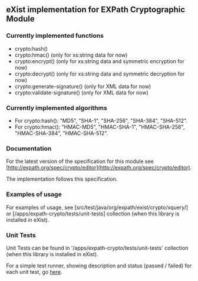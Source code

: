 ## eXist implementation for EXPath Cryptographic Module

### Currently implemented functions

*   crypto:hash()
*   crypto:hmac() (only for xs:string data for now)
*   crypto:encrypt() (only for xs:string data and symmetric encryption for now)
*   crypto:decrypt() (only for xs:string data and symmetric decryption for now)
*   crypto:generate-signature() (only for XML data for now)
*   crypto:validate-signature() (only for XML data for now)

### Currently implemented algorithms

*   For crypto:hash(): "MD5", "SHA-1", "SHA-256", "SHA-384", "SHA-512".
*   For crypto:hmac(): "HMAC-MD5", "HMAC-SHA-1", "HMAC-SHA-256", "HMAC-SHA-384", "HMAC-SHA-512".

### Documentation

For the latest version of the specification for this module see [http://expath.org/spec/crypto/editor](http://expath.org/spec/crypto/editor).

The implementation follows this specification.

### Examples of usage

For examples of usage, see [src/test/java/org/expath/exist/crypto/xquery/] or [/apps/expath-crypto/tests/unit-tests] collection (when this library is installed in eXist).

### Unit Tests

Unit Tests can be found in '/apps/expath-crypto/tests/unit-tests' collection (when this library is installed in eXist).

For a simple test runner, showing description and status (passed / failed) for each unit test, go [here](tests/test-plan.xq).
